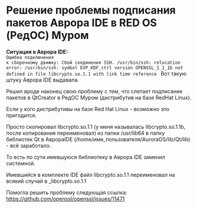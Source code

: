 # Решение проблемы подписания пакетов Аврора IDE в RED OS (РедОС) Муром
<strong>Ситуация в Аврора IDE:</strong><br>
<code>Ошибка подключения к сборочному движку: Сбой соединения SSH.
/usr/bin/ssh: relocation error: /usr/bin/ssh: symbol EVP_KDF_ctrl version OPENSSL_1_1_1b not defined in file libcrypto.so.1.1 with link time reference
</code>
Вот такую штуку Аврора IDE выдавала.

Решил вроде наконец свою проблему с тем, что слетает подписание пакетов в QtCreator в РедОС Муром (дистрибутив на базе RedHat Linux). 

Если у кого дистрибутивы на базе Red Hat Linux - возможно это пригодится. 

Просто скопировал libcrypto.so.1.1 (у меня называлась libcrypto.so.1.1b, после копирования переименовал) из папки /usr/lib64 в папку библиотек Qt в АврораIDE (/home/имя_пользователя/AuroraOS/lib/Qt/lib) - всё заработало. 

То есть по сути имевшуюся библиотеку в Аврора IDE заменил системной. 

Имевшийся в комплекте IDE файл libcrypto.so.1.1 переименовал на всякий случай в _libcrypto.so.1.1

Помогла решить проблему следующая ссылка: https://github.com/openssl/openssl/issues/11471
